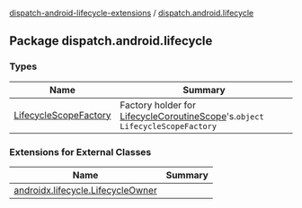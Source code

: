 [dispatch-android-lifecycle-extensions](../index.md) / [dispatch.android.lifecycle](./index.md)

## Package dispatch.android.lifecycle

### Types

| Name | Summary |
|---|---|
| [LifecycleScopeFactory](-lifecycle-scope-factory/index.md) | Factory holder for [LifecycleCoroutineScope](https://rbusarow.github.io/Dispatch/dispatch-android-lifecycle/dispatch.android.lifecycle/-lifecycle-coroutine-scope/index.md)'s.`object LifecycleScopeFactory` |

### Extensions for External Classes

| Name | Summary |
|---|---|
| [androidx.lifecycle.LifecycleOwner](androidx.lifecycle.-lifecycle-owner/index.md) |  |
